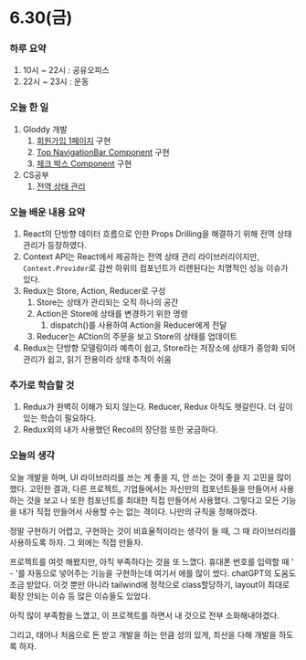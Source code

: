 # 6.30(금)

### 하루 요약

1. 10시 ~ 22시 : 공유오피스
2. 22시 ~ 23시 : 운동

### 오늘 한 일

1. Gloddy 개발
   1. [회원가입 1페이지](https://github.com/gloddy-dev/gloddy-client/pull/39) 구현
   2. [Top NavigationBar Component](https://github.com/gloddy-dev/gloddy-client/pull/38) 구현
   3. [체크 박스 Component](https://github.com/gloddy-dev/gloddy-client/pull/36) 구현
2. CS공부
   1. [전역 상태 관리](https://github.com/guesung/Frontend-Study/blob/guesung/6.27/%EC%A0%84%EC%97%AD%20%EC%83%81%ED%83%9C%20%EA%B4%80%EB%A6%AC/%EB%B0%95%EA%B7%9C%EC%84%B1.md)

### 오늘 배운 내용 요약

1. React의 단방향 데이터 흐름으로 인한 Props Drilling을 해결하기 위해 전역 상태 관리가 등장하였다.
2. Context API는 React에서 제공하는 전역 상태 관리 라이브러리이지만, `Context.Provider`로 감싼 하위의 컴포넌트가 리렌된다는 치명적인 성능 이슈가 있다.
3. Redux는 Store, Action, Reducer로 구성
   1. Store는 상태가 관리되는 오직 하나의 공간
   2. Action은 Store에 상태를 변경하기 위한 명령
      1. dispatch()를 사용하여 Action을 Reducer에게 전달
   3. Reducer는 ACtion의 주문을 보고 Store의 상태를 업데이트
4. Redux는 단방향 모델링이라 예측이 쉽고, Store라는 저장소에 상태가 중앙화 되어 관리가 쉽고, 읽기 전용이라 상태 추적이 쉬움

### 추가로 학습할 것

1. Redux가 완벽히 이해가 되지 않는다. Reducer, Redux 아직도 헷갈린다. 더 깊이 있는 학습이 필요하다.
2. Redux외의 내가 사용했던 Recoil의 장단점 또한 궁금하다.

### 오늘의 생각

오늘 개발을 하며, UI 라이브러리를 쓰는 게 좋을 지, 안 쓰는 것이 좋을 지 고민을 많이 했다. 고민한 결과, 다른 프로젝트, 기업들에서는 자신만의 컴포넌트들을 만들어서 사용하는 것을 보고 나 또한 컴포넌트를 최대한 직접 만들어서 사용했다. 그렇다고 모든 기능을 내가 직접 만들어서 사용할 수는 없는 격이다. 나만의 규칙을 정해야겠다.

정말 구현하기 어렵고, 구현하는 것이 비효율적이라는 생각이 들 때, 그 때 라이브러리를 사용하도록 하자. 그 외에는 직접 만들자.

프로젝트를 여럿 해봤지만, 아직 부족하다는 것을 또 느꼈다. 휴대폰 번호를 입력할 때 ' - '를 자동으로 넣어주는 기능을 구현하는데 여기서 에를 많이 썼다. chatGPT의 도움도 조금 받았다. 이것 뿐만 아니라 tailwind에 정적으로 class할당하기, layout이 최대로 확장 안되는 이슈 등 많은 이슈들도 있었다.

아직 많이 부족함을 느꼈고, 이 프로젝트를 하면서 내 것으로 전부 소화해내야겠다.

그리고, 태어나 처음으로 돈 받고 개발을 하는 만큼 성의 있게, 최선을 다해 개발을 하도록 하자.
